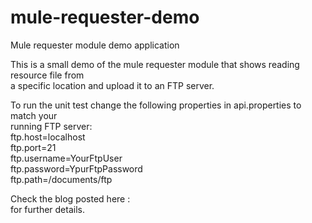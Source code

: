 mule-requester-demo
===================

Mule requester module demo application

This is a small demo of the mule requester module that shows reading resource file from<br/> 
a specific location and upload it to an FTP server.<br/>

To run the unit test change the following properties in api.properties to match your <br/>
running FTP server:<br/>
ftp.host=localhost<br/>
ftp.port=21<br/>
ftp.username=YourFtpUser<br/>
ftp.password=YpurFtpPassword<br/>
ftp.path=/documents/ftp<br/>

Check the blog posted here : <a href="http://www.appnovation.com/blog/mule-requester-module"/></a><br/>
for further details.




